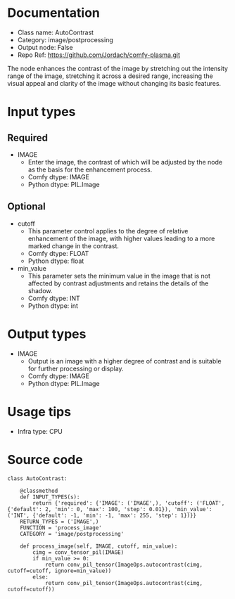 # Documentation
- Class name: AutoContrast
- Category: image/postprocessing
- Output node: False
- Repo Ref: https://github.com/Jordach/comfy-plasma.git

The node enhances the contrast of the image by stretching out the intensity range of the image, stretching it across a desired range, increasing the visual appeal and clarity of the image without changing its basic features.

# Input types
## Required
- IMAGE
    - Enter the image, the contrast of which will be adjusted by the node as the basis for the enhancement process.
    - Comfy dtype: IMAGE
    - Python dtype: PIL.Image
## Optional
- cutoff
    - This parameter control applies to the degree of relative enhancement of the image, with higher values leading to a more marked change in the contrast.
    - Comfy dtype: FLOAT
    - Python dtype: float
- min_value
    - This parameter sets the minimum value in the image that is not affected by contrast adjustments and retains the details of the shadow.
    - Comfy dtype: INT
    - Python dtype: int

# Output types
- IMAGE
    - Output is an image with a higher degree of contrast and is suitable for further processing or display.
    - Comfy dtype: IMAGE
    - Python dtype: PIL.Image

# Usage tips
- Infra type: CPU

# Source code
```
class AutoContrast:

    @classmethod
    def INPUT_TYPES(s):
        return {'required': {'IMAGE': ('IMAGE',), 'cutoff': ('FLOAT', {'default': 2, 'min': 0, 'max': 100, 'step': 0.01}), 'min_value': ('INT', {'default': -1, 'min': -1, 'max': 255, 'step': 1})}}
    RETURN_TYPES = ('IMAGE',)
    FUNCTION = 'process_image'
    CATEGORY = 'image/postprocessing'

    def process_image(self, IMAGE, cutoff, min_value):
        cimg = conv_tensor_pil(IMAGE)
        if min_value >= 0:
            return conv_pil_tensor(ImageOps.autocontrast(cimg, cutoff=cutoff, ignore=min_value))
        else:
            return conv_pil_tensor(ImageOps.autocontrast(cimg, cutoff=cutoff))
```
